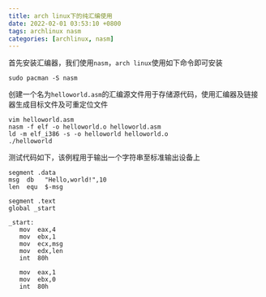```yaml
---
title: arch linux下的纯汇编使用 
date: 2022-02-01 03:53:10 +0800
tags: archlinux nasm 
categories: [archlinux, nasm]
---
```


首先安装汇编器，我们使用`nasm`，`arch linux`使用如下命令即可安装

```console
sudo pacman -S nasm
```

创建一个名为`helloworld.asm`的汇编源文件用于存储源代码，使用汇编器及链接器生成目标文件及可重定位文件

```console
vim helloworld.asm
nasm -f elf -o helloworld.o helloworld.asm
ld -m elf_i386 -s -o helloworld helloworld.o
./helloworld
```

测试代码如下，该例程用于输出一个字符串至标准输出设备上

```nasm?linenums
segment .data
msg  db   "Hello,world!",10
len  equ  $-msg
 
segment .text
global _start
 
_start:
   mov  eax,4
   mov  ebx,1
   mov  ecx,msg
   mov  edx,len
   int  80h
 
   mov  eax,1
   mov  ebx,0
   int  80h
```
